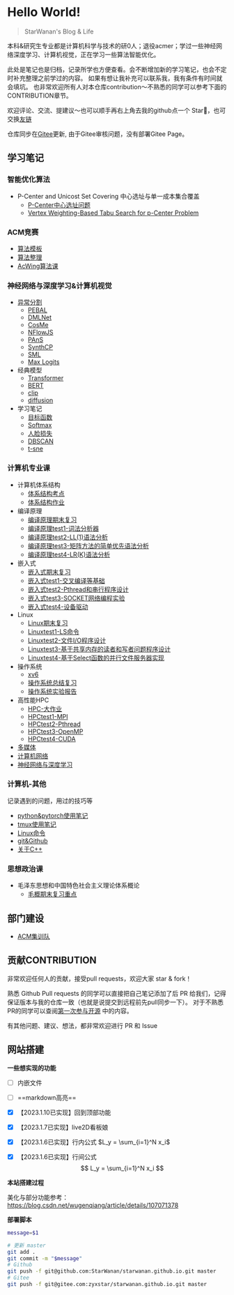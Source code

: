 # Hello World!
<span id="sitetime"></span>

> StarWanan's Blog & Life

本科&研究生专业都是计算机科学与技术的研0人；退役acmer；学过一些神经网络深度学习、计算机视觉，正在学习一些算法智能优化。

此处是笔记也是归档，记录所学也方便查看。会不断增加新的学习笔记，也会不定时补充整理之前学过的内容。
如果有想让我补充可以联系我，我有条件有时间就会填坑。
也非常欢迎所有人对本仓库contribution～不熟悉的同学可以参考下面的CONTRIBUTION章节。

欢迎评论、交流、提建议～也可以顺手再右上角去我的github点一个 Star🌟，也可交换[友链](https://starwanan.github.io/)

仓库同步在[Gitee](https://gitee.com/zyxstar/starwanan.github.io)更新, 由于Gitee审核问题，没有部署Gitee Page。

## 学习笔记
### 智能优化算法
- P-Center and Unicost Set Covering 中心选址与单一成本集合覆盖
	- [P-Center中心选址问题](Smart/P-Center中心选址问题.md)
	- [Vertex Weighting-Based Tabu Search for p-Center Problem](Smart/Vertex%20Weighting-Based%20Tabu%20Search%20for%20p-Center%20Problem.md)

### ACM竞赛
- [算法模板](Algorithm/算法模板.md)
- [算法整理](Algorithm/算法整理.md)
- [AcWing算法课](Algorithm/AcWing算法课.md)

### 神经网络与深度学习&计算机视觉
- [异常分割](AI/异常分割.md)
	- [PEBAL](AI/paper/PEBAL.md)
	- [DMLNet](AI/paper/DMLNet.md)
	- [CosMe](AI/paper/CosMe.md)
	- [NFlowJS](AI/paper/NFlowJS.md)
	- [PAnS](AI/paper/PAnS.md)
	- [SynthCP](AI/paper/SynthCP.md)
	- [SML](AI/paper/SML.md)
	- [Max Logits](AI/paper/Max%20Logits.md)
- 经典模型
	- [Transformer](AI/paper/Transformer.md)
	- [BERT](AI/paper/BERT.md)
	- [clip](AI/paper/clip.md)
	- [diffusion](AI/paper/diffusion.md)
- 学习笔记
	- [目标函数](AI/目标函数.md)
	- [Softmax](AI/Softmax.md)
	- [人脸损失](AI/人脸损失.md)
	- [DBSCAN](AI/DBSCAN.md)
	- [t-sne](AI/t-sne.md)

### 计算机专业课
- 计算机体系结构
	- [体系结构考点](Course/计算机体系结构/体系结构考点.md)
	- [体系结构作业](Course/计算机体系结构/体系结构作业.md)
- 编译原理
	- [编译原理期末复习](Course/编译原理/编译原理期末复习.md)
	- [编译原理test1-词法分析器](Course/编译原理/编译原理test1.md)
	- [编译原理test2-LL(1)语法分析](Course/编译原理/编译原理test2.md)
	- [编译原理test3-矩阵方法的简单优先语法分析](Course/编译原理/编译原理test3.md)
	- [编译原理test4-LR(K)语法分析](Course/编译原理/编译原理test4.md)
- 嵌入式
	- [嵌入式期末复习](Course/嵌入式/嵌入式期末复习.md)
	- [嵌入式test1-交叉编译等基础](Course/嵌入式/嵌入式test1.md)
	- [嵌入式test2-Pthread和串行程序设计](Course/嵌入式/嵌入式test2.md)
	- [嵌入式test3-SOCKET网络编程实验](Course/嵌入式/嵌入式test3.md)
	- [嵌入式test4-设备驱动](Course/嵌入式/嵌入式test4.md)
- Linux
	- [Linux期末复习](Course/Linux/Linux期末复习.md)
	- [Linuxtest1-LS命令](Course/Linux/Linuxtest1.md)
	- [Linuxtest2-文件I/O程序设计](Course/Linux/Linuxtest2.md)
	- [Linuxtest3-基于共享内存的读者和写者问题程序设计](Course/Linux/Linuxtest3.md)
	- [Linuxtest4-基于Select函数的并行文件服务器实现](Course/Linux/Linuxtest4.md)
- 操作系统
	- [xv6](Course/操作系统/xv6.md)
	- [操作系统总结复习](Course/操作系统/操作系统总结复习.md)
	- [操作系统实验报告](Course/操作系统/操作系统实验报告.md)
- 高性能HPC
	- [HPC-大作业](Course/HPC/HPC-大作业.md)
	- [HPCtest1-MPI](Course/HPC/HPCtest1-MPI.md)
	- [HPCtest2-Pthread](Course/HPC/HPCtest2-Pthread.md)
	- [HPCtest3-OpenMP](Course/HPC/HPCtest3-OpenMP.md)
	- [HPCtest4-CUDA](Course/HPC/HPCtest4-CUDA.md)
- [多媒体](Course/多媒体期末复习.md)
- [计算机网络](Course/计算计网络复习.md)
- [神经网络与深度学习](Course/神经网络与深度学习期末复习.md)

### 计算机-其他
记录遇到的问题，用过的技巧等
- [python&pytorch使用笔记](AI/其他/python&pytorch使用笔记.md)
- [tmux使用笔记](AI/其他/tmux使用笔记.md)
- [Linux命令](AI/其他/Linux命令.md)
- [git&Github](git&Github.md)
- [关于C++](Smart/关于C++.md)


### 思想政治课
- 毛泽东思想和中国特色社会主义理论体系概论
	- [毛概期末复习重点](Course/毛泽东思想和中国特色社会主义理论体系概论/毛概期末复习重点.md)




## 部门建设
- [ACM集训队](部门建设/ACM集训队.md)




## 贡献CONTRIBUTION
非常欢迎任何人的贡献，接受pull requests，欢迎大家 star & fork！

熟悉 Github Pull requests 的同学可以直接把自己笔记添加了后 PR 给我们，记得保证版本与我的仓库一致（也就是说提交到远程前先pull同步一下）。
对于不熟悉PR的同学可以查阅[第一次参与开源](https://github.com/firstcontributions/first-contributions/blob/main/translations/README.zh-cn.md) 中的内容。

有其他问题、建议、想法，都非常欢迎进行 PR 和 Issue


## 网站搭建

**一些想实现的功能**
- [ ] 内嵌文件
- [ ] ==markdown高亮==
- [x] 【2023.1.10已实现】回到顶部功能
- [x] 【2023.1.7已实现】live2D看板娘
- [x] 【2023.1.6已实现】行内公式 $L_y = \sum_{i=1}^N x_i$  
- [x] 【2023.1.6已实现】行间公式 
$$
L_y = \sum_{i=1}^N x_i
$$


**本站搭建过程**

美化与部分功能参考：https://blog.csdn.net/wugenqiang/article/details/107071378



**部署脚本** 
```sh
message=$1

# 更新 master
git add .
git commit -m "$message"
# Github
git push -f git@github.com:StarWanan/starwanan.github.io.git master
# Gitee
git push -f git@gitee.com:zyxstar/starwanan.github.io.git master
```
